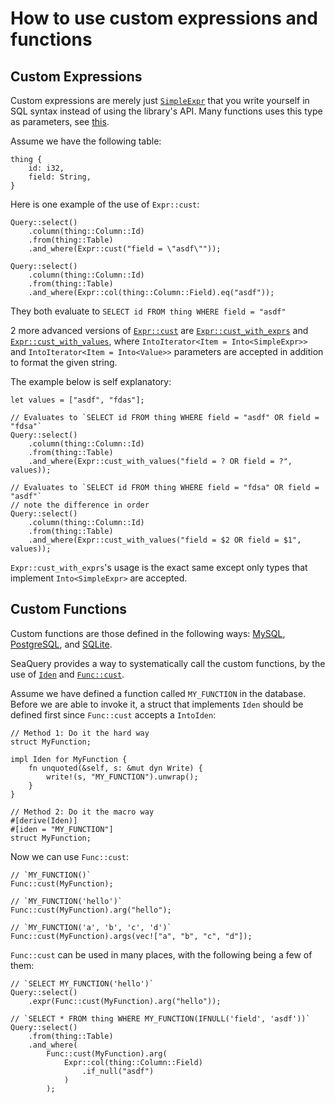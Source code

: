 # How to use custom expressions and functions
## Custom Expressions
Custom expressions are merely just [`SimpleExpr`](https://docs.rs/sea-query/latest/sea_query/expr/enum.SimpleExpr.html) that you write yourself in SQL syntax instead of using the library's API. Many functions uses this type as parameters, see [this](https://docs.rs/sea-query/latest/sea_query/expr/enum.SimpleExpr.html?search=SimpleExpr).

Assume we have the following table:
```rust, no_run
thing {
    id: i32,
    field: String,
}
```

Here is one example of the use of `Expr::cust`:
```rust, no_run
Query::select()
    .column(thing::Column::Id)
    .from(thing::Table)
    .and_where(Expr::cust("field = \"asdf\""));

Query::select()
    .column(thing::Column::Id)
    .from(thing::Table)
    .and_where(Expr::col(thing::Column::Field).eq("asdf"));
```

They both evaluate to `SELECT id FROM thing WHERE field = "asdf"`

2 more advanced versions of [`Expr::cust`](https://docs.rs/sea-query/latest/sea_query/expr/struct.Expr.html#method.cust) are [`Expr::cust_with_exprs`](https://docs.rs/sea-query/latest/sea_query/expr/struct.Expr.html#method.cust_with_exprs) and [`Expr::cust_with_values`](https://docs.rs/sea-query/latest/sea_query/expr/struct.Expr.html#method.cust_with_values), where `IntoIterator<Item = Into<SimpleExpr>>` and `IntoIterator<Item = Into<Value>>` parameters are accepted in addition to format the given string.

The example below is self explanatory:

```rust, no_run
let values = ["asdf", "fdas"];

// Evaluates to `SELECT id FROM thing WHERE field = "asdf" OR field = "fdsa"`
Query::select()
    .column(thing::Column::Id)
    .from(thing::Table)
    .and_where(Expr::cust_with_values("field = ? OR field = ?", values));

// Evaluates to `SELECT id FROM thing WHERE field = "fdsa" OR field = "asdf"`
// note the difference in order
Query::select()
    .column(thing::Column::Id)
    .from(thing::Table)
    .and_where(Expr::cust_with_values("field = $2 OR field = $1", values));
```

`Expr::cust_with_exprs`'s usage is the exact same except only types that implement `Into<SimpleExpr>` are accepted.

## Custom Functions
Custom functions are those defined in the following ways: [MySQL](https://dev.mysql.com/doc/refman/8.0/en/create-procedure.html), [PostgreSQL](https://www.postgresql.org/docs/current/xfunc.html), and [SQLite](https://www.sqlite.org/appfunc.html).

SeaQuery provides a way to systematically call the custom functions, by the use of [`Iden`](https://docs.rs/sea-query/latest/sea_query/types/trait.Iden.html) and [`Func::cust`](https://docs.rs/sea-query/latest/sea_query/func/struct.Func.html#method.cust).

Assume we have defined a function called `MY_FUNCTION` in the database. Before we are able to invoke it, a struct that implements `Iden` should be defined first since `Func::cust` accepts a `IntoIden`:

```rust, no_run
// Method 1: Do it the hard way
struct MyFunction;

impl Iden for MyFunction {
    fn unquoted(&self, s: &mut dyn Write) {
        write!(s, "MY_FUNCTION").unwrap();
    }
}

// Method 2: Do it the macro way
#[derive(Iden)]
#[iden = "MY_FUNCTION"]
struct MyFunction;
```

Now we can use `Func::cust`:

```rust, no_run
// `MY_FUNCTION()`
Func::cust(MyFunction);

// `MY_FUNCTION('hello')`
Func::cust(MyFunction).arg("hello");

// `MY_FUNCTION('a', 'b', 'c', 'd')`
Func::cust(MyFunction).args(vec!["a", "b", "c", "d"]);
```

`Func::cust` can be used in many places, with the following being a few of them:

```rust, no_run
// `SELECT MY_FUNCTION('hello')`
Query::select()
    .expr(Func::cust(MyFunction).arg("hello"));

// `SELECT * FROM thing WHERE MY_FUNCTION(IFNULL('field', 'asdf'))`
Query::select()
    .from(thing::Table)
    .and_where(
        Func::cust(MyFunction).arg(
            Expr::col(thing::Column::Field)
                .if_null("asdf")
            )
        );
```